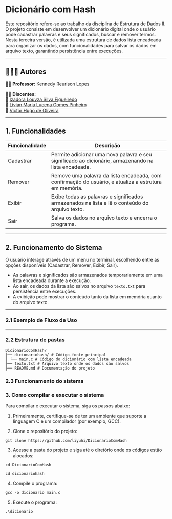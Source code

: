 # Dicionário com Hash

Este repositório refere-se ao trabalho da disciplina de Estrutura de Dados II. O projeto consiste em desenvolver um dicionário digital onde o usuário pode cadastrar palavras e seus significados, buscar e remover termos. Nesta terceira versão, é utilizada uma estrutura de dados lista encadeada para organizar os dados, com funcionalidades para salvar os dados em arquivo texto, garantindo persistência entre execuções.

---
## 👨‍👧‍👧 Autores

👨‍🏫 **Professor:** Kennedy Reurison Lopes

👩‍🎓 **Discentes:**  
🔹 [Izadora Louyza Silva Figueiredo](https://github.com/liyuhi)  
🔹 [Lívian Maria Lucena Gomes Pinheiro](https://github.com/livianlucena)   
🔹 [Victor Hugo de Oliveira](https://github.com/Victor350br)

---

## 1. Funcionalidades

| Funcionalidade | Descrição                                                                                               |
|---------------|--------------------------------------------------------------------------------------------------------|
| Cadastrar     | Permite adicionar uma nova palavra e seu significado ao dicionário, armazenando na lista encadeada.    |
| Remover       | Remove uma palavra da lista encadeada, com confirmação do usuário, e atualiza a estrutura em memória. |
| Exibir        | Exibe todas as palavras e significados armazenados na lista e lê o conteúdo do arquivo texto.          |
| Sair          | Salva os dados no arquivo texto e encerra o programa.                                                 |

---

## 2. Funcionamento do Sistema

O usuário interage através de um menu no terminal, escolhendo entre as opções disponíveis (Cadastrar, Remover, Exibir, Sair).  

- As palavras e significados são armazenados temporariamente em uma lista encadeada durante a execução.  
- Ao sair, os dados da lista são salvos no arquivo `texto.txt` para persistência entre execuções.  
- A exibição pode mostrar o conteúdo tanto da lista em memória quanto do arquivo texto.  

---


### 2.1 Exemplo de Fluxo de Uso

---

### 2.2 Estrutura de pastas
```
DicionarioComHash/
├── dicionariohash/ # Código-fonte principal
│ └── main.c # Código do dicionário com lista encadeada
├── texto.txt # Arquivo texto onde os dados são salvos
├── README.md # Documentação do projeto

```

### 2.3 Funcionamento do sistema


### 3. Como compilar e executar o sistema

Para compilar e executar o sistema, siga os passos abaixo:

1. Primeiramente, certifique-se de ter um ambiente que suporte a linguagem C e um compilador (por exemplo, GCC).
   
2. Clone o repositório do projeto:

```
git clone https://github.com/liyuhi/DicionarioComHash
```

3. Acesse a pasta do projeto e siga até o diretório onde os códigos estão alocados:
   
```
cd DicionarioComHash
```
```
cd dicionariohash
```

4. Compile o programa:

```
gcc -o dicionario main.c 
```

5. Execute o programa:
   
```
.\dicionario
```

